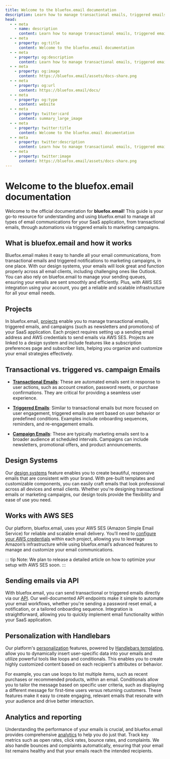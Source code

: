 ```yaml
---
title: Welcome to the bluefox.email documentation
description: Learn how to manage transactional emails, triggered emails, and marketing campaigns for your SaaS application using AWS SES and bluefox.email's advanced tools.
head:
  - - meta
    - name: description
      content: Learn how to manage transactional emails, triggered emails, and marketing campaigns for your SaaS application using AWS SES and bluefox.email's advanced tools.
  - - meta
    - property: og:title
      content: Welcome to the bluefox.email documentation
  - - meta
    - property: og:description
      content: Learn how to manage transactional emails, triggered emails, and marketing campaigns for your SaaS application using AWS SES and bluefox.email's advanced tools.
  - - meta
    - property: og:image
      content: https://bluefox.email/assets/docs-share.png
  - - meta
    - property: og:url
      content: https://bluefox.email/docs/
  - - meta
    - property: og:type
      content: website
  - - meta
    - property: twitter:card
      content: summary_large_image
  - - meta
    - property: twitter:title
      content: Welcome to the bluefox.email documentation
  - - meta
    - property: twitter:description
      content: Learn how to manage transactional emails, triggered emails, and marketing campaigns for your SaaS application using AWS SES and bluefox.email's advanced tools.
  - - meta
    - property: twitter:image
      content: https://bluefox.email/assets/docs-share.png
---
```



# Welcome to the bluefox.email documentation

Welcome to the official documentation for **bluefox.email**! This guide is your go-to resource for understanding and using bluefox.email to manage all types of email communications for your SaaS application, from transactional emails, through automations via triggered emails to marketing campaigns.

## What is bluefox.email and how it works

Bluefox.email makes it easy to handle all your email communications, from transactional emails and triggered notifications to marketing campaigns, in one place. With our design systems, your emails will look great and function properly across all email clients, including challenging ones like Outlook. You can also rely on bluefox.email to manage your sending queues, ensuring your emails are sent smoothly and efficiently. Plus, with AWS SES integration using your account, you get a reliable and scalable infrastructure for all your email needs.

## Projects

In bluefox.email, [projects](./projects/) enable you to manage transactional emails, triggered emails, and campaigns (such as newsletters and promotions) of your SaaS application. Each project requires setting up a sending email address and AWS credentials to send emails via AWS SES. Projects are linked to a design system and include features like a subscription preferences page and subscriber lists, helping you organize and customize your email strategies effectively.

## Transactional vs. triggered vs. campaign Emails

- **[Transactional Emails](./projects/transactional-emails)**: These are automated emails sent in response to user actions, such as account creation, password resets, or purchase confirmations. They are critical for providing a seamless user experience.

- **[Triggered Emails](./projects/triggered-emails)**: Similar to transactional emails but more focused on user engagement, triggered emails are sent based on user behavior or predefined conditions. Examples include onboarding sequences, reminders, and re-engagement emails.

- **[Campaign Emails](./projects/campaigns)**: These are typically marketing emails sent to a broader audience at scheduled intervals. Campaigns can include newsletters, promotional offers, and product announcements.



## Design Systems

Our [design systems](./design-systems/) feature enables you to create beautiful, responsive emails that are consistent with your brand. With pre-built templates and customizable components, you can easily craft emails that look professional across all devices and email clients. Whether you're designing transactional emails or marketing campaigns, our design tools provide the flexibility and ease of use you need.

## Works with AWS SES

Our platform, bluefox.email, uses your AWS SES (Amazon Simple Email Service) for reliable and scalable email delivery. You’ll need to [configure your AWS credentials](/docs/projects/settings.html#aws-credentials) within each project, allowing you to leverage Amazon’s infrastructure while using bluefox.email’s advanced features to manage and customize your email communications.

::: tip Note:
We plan to release a detailed article on how to optimize your setup with AWS SES soon.
:::

## Sending emails via API

With bluefox.email, you can send transactional or triggered emails directly via our [API](./api/). Our well-documented API endpoints make it simple to automate your email workflows, whether you're sending a password reset email, a notification, or a tailored onboarding sequence. Integration is straightforward, allowing you to quickly implement email functionality within your SaaS application.

## Personalization with Handlebars
Our platform's [personalization](./personalization) features, powered by [Handlebars templating](https://handlebarsjs.com/), allow you to dynamically insert user-specific data into your emails and utilize powerful tools like loops and conditionals. This enables you to create highly customized content based on each recipient's attributes or behavior.

For example, you can use loops to list multiple items, such as recent purchases or recommended products, within an email. Conditionals allow you to tailor the message based on specific user criteria, such as displaying a different message for first-time users versus returning customers. These features make it easy to create engaging, relevant emails that resonate with your audience and drive better interaction.

## Analytics and reporting

Understanding the performance of your emails is crucial, and bluefox.email provides comprehensive [analytics](/docs/analytics) to help you do just that. Track key metrics such as open rates, click rates, bounce rates, and complaints. We also handle bounces and complaints automatically, ensuring that your email list remains healthy and that your emails reach the intended recipients.
